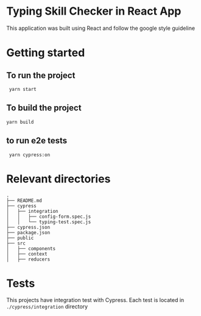 # Typing Skill Checker in React App

This application was built using React and follow the google style guideline

# Getting started

## To run the project

` yarn start`

## To build the project

`yarn build`

## to run e2e tests

` yarn cypress:on`

# Relevant directories

```
.
├── README.md
├── cypress
│   ├── integration
│   │   ├── config-form.spec.js
│   │   └── typing-test.spec.js
├── cypress.json
├── package.json
├── public
├── src
│   ├── components
│   ├── context
│   ├── reducers
```

# Tests

This projects have integration test with Cypress. Each test is located in `./cypress/integration` directory
